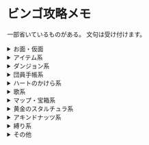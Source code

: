 <!-- マークダウン　#とは -->

# ビンゴ攻略メモ

一部省いているものがある。
文句は受け付けます。

<details>
    <summary>お面・仮面</summary>
    <div style="padding-left: 3em;">
        <h3>単一のお面指定</h3>
        <details>
            <summary>All-Night Mask</summary>
            <div>
                <b>Day3 18:00 - 6:00</b><br>
                マニ屋の裏部屋にて500ルピーで販売されている。<br>
                その周でバクダン屋のおふくろさんを助けてあげる必要がある。<br>
                めおとイベントと重複出来ないので注意。<br>
                フックショットを使う方法<br>
                <iframe width="320" height="240" src="https://www.youtube.com/embed/07LIVLLWADU" frameborder="0" allow="accelerometer; autoplay; encrypted-media; gyroscope; picture-in-picture" allowfullscreen></iframe><br>
                ホバー10回で上から侵入する方法<br>
                <iframe width="320" height="240" src="https://www.youtube.com/embed/NpmNj9t7tiE" frameborder="0" allow="accelerometer; autoplay; encrypted-media; gyroscope; picture-in-picture" allowfullscreen></iframe><br>
            </div>
        </details>
        <details>
            <summary>Blast Mask</summary>
            <div>
                <b>Day1 00:30</b><br>
                クロックタウン北でサコンから荷物を取り返す。<br>
                めおとイベントと重複出来ないので注意。<br>
            </div>
        </details>
        <details>
            <summary>Bunny Hood</summary>
            <div>
                <b>Day1,2,3 06:00 - 20:00</b><br>
                必要アイテム：ブレー面、バクダン(2)＋ゾーラの仮面 etc…<br>
                牧場のヒヨコをブレー面でコッコにする。
            </div>
        </details>
        <details>
            <summary>Captain's Hat</summary>
            <div>
                必要アイテム：バクダン、フックショット or ゴロンの仮面＋ゾーラの仮面 etc…<br>
                墓地奥の宝箱を開ける。<br>
                <iframe width="320" height="240" src="https://www.youtube.com/embed/uEvSPXr184o" frameborder="0" allow="accelerometer; autoplay; encrypted-media; gyroscope; picture-in-picture" allowfullscreen></iframe><br>
            </div>
        </details>
        <details>
            <summary>Circus Leader's Mask</summary>
            <div>
                <b>Day1,2 22:00 - 05:00</b><br>
                必要アイテム：ロマニーのお面 or バクダン or ボムチュウ<br>
                ミルクバーのイベントをこなす。<br>
                <iframe width="320" height="240" src="https://www.youtube.com/embed/ihN8hEe5cQA" frameborder="0" allow="accelerometer; autoplay; encrypted-media; gyroscope; picture-in-picture" allowfullscreen></iframe><br>
                <iframe width="320" height="240" src="https://www.youtube.com/embed/MxNvUoZC8yM" frameborder="0" allow="accelerometer; autoplay; encrypted-media; gyroscope; picture-in-picture" allowfullscreen></iframe><br>
            </div>
        </details>
        <details>
            <summary>Couple's Mask</summary>
            <div>
                必要アイテム：インデックスワープ or フックショット<br>
                <b>Day1 10:00 - 20:00</b> 町長公邸でアロマ夫人からカーフェイのお面を貰う。<br>
                <b>Day1 14:20 - 21:05</b> アンジュと深夜の密会を約束する。<br>
                <b>Day1 00:00 - 05:59</b> アンジュと密会をし、カーフェイへの手紙を投函する。<br>
                <b>Day2 16:10 - 21:05</b> マニ屋裏部屋でカーフェイからペンダントを貰い、アンジュに渡す（ペンダントを渡すのは翌朝でも構わない）。<br>
                <iframe width="320" height="240" src="https://www.youtube.com/embed/Itiihx9xLfE" frameborder="0" allow="accelerometer; autoplay; encrypted-media; gyroscope; picture-in-picture" allowfullscreen></iframe><br>
                <b>Day3 18:00 - 23:59</b> サコンのアジトで太陽のお面を取り返す。<br>
                <iframe width="320" height="240" src="https://www.youtube.com/embed/6NIKOPHEHIM" frameborder="0" allow="accelerometer; autoplay; encrypted-media; gyroscope; picture-in-picture" allowfullscreen></iframe><br>
                <iframe width="320" height="240" src="https://www.youtube.com/embed/QxcYk3HGbC8" frameborder="0" allow="accelerometer; autoplay; encrypted-media; gyroscope; picture-in-picture" allowfullscreen></iframe><br>
                <b>Day3 04:30 - 05:59</b> カーフェイとアンジュの結婚を見届ける。<br>
                一日目にバクダン屋のおふくろを助けないこと。
            </div>
        </details>
        <details>
            <summary>Garo Mask</summary>
            <div>
                <b>Day1,2,3 06:00 - 17:59</b><br>
                必要アイテム：エポナ<br>
                ゴーマントラックでレースをし、勝利する（10ルピー/回）。<br>
                その後のCSskipに繋げる場合↓<br>
                <iframe width="320" height="240" src="https://www.youtube.com/embed/tpyhSY9Aewo" frameborder="0" allow="accelerometer; autoplay; encrypted-media; gyroscope; picture-in-picture" allowfullscreen></iframe><br>
            </div>
        </details>
        <details>
            <summary>Giant's Mask</summary>
            <div>
                必要アイテム：バクダン、勇者の弓、ボムチュウ or フックショット<br>
                ロックビルの神殿（裏）で入手。<br>
                <iframe width="320" height="240" src="https://www.youtube.com/embed/HZxtYqZKSAc" frameborder="0" allow="accelerometer; autoplay; encrypted-media; gyroscope; picture-in-picture" allowfullscreen></iframe><br>
            </div>
        </details>
        <details>
            <summary>Gibdo Mask</summary>
            <div>
                必要アイテム：バクダン or ボムチュウ or フックショット or ゴロンの仮面<br>
                オルゴールハウスで入手。<br>
                <iframe width="320" height="240" src="https://www.youtube.com/embed/KiJ1WSwck6c" frameborder="0" allow="accelerometer; autoplay; encrypted-media; gyroscope; picture-in-picture" allowfullscreen></iframe><br>
                <iframe width="320" height="240" src="https://www.youtube.com/embed/9b0bJyke5PI" frameborder="0" allow="accelerometer; autoplay; encrypted-media; gyroscope; picture-in-picture" allowfullscreen></iframe><br>
            </div>
        </details>
        <details>
            <summary>Mask of Scents</summary>
            <div>
                必要アイテム：デク姫<br>
                デクナッツのほこらで入手<br>
            </div>
        </details>
        <details>
            <summary>Mask of Truth</summary>
            <div>
                必要アイテム：あきビン、デクの棒 or 勇者の弓<br>
                沼のクモ館の黄金のスタルチュラを30匹倒す<br>
                <iframe src="https://player.twitch.tv/?video=598040487&parent=www.example.com&t=1h58m31s" frameborder="0" allowfullscreen="true" scrolling="no" height="378" width="620"></iframe><br>
            </div>
        </details>
        <details>
            <summary>Postman's Hat</summary>
            <div>
                <b>Day3</b> 必要アイテム：母への速達<br>
                最終日夜にポストハウスで速達を渡し、暫くするとクロックタウン西で座っているポストマンから貰う。<br>
                その周でバクダン屋のおふくろを助けないこと。<br>
            </div>
        </details>
        <details>
            <summary>Romani's Mask</summary>
            <div>
                必要アイテム：勇者の弓、オバケ退治完了<br>
                二日目夜にクリミアに話しかけ、イベントを完了する。<br>
                ゴーマンレースを済ませていると修了証が2つ手に入るので便利。<br>
            </div>
        </details>
        <details>
            <summary>Captain's Hat, Gibdo Mask, and Garo Mask</summary>
            <div>
                test
            </div>
        </details>
        <h3>スロット・個数指定</h3>
        <details>
            <summary>7 Masks</summary>
            <div>
                オススメのお面：デク、ゴロン、ゾーラ、大妖精、カーフェイ、ブレー面、カマロ、キータン、ポストハット　など<br>
　              バクレツは他のイベントに支障をきたす場合が多いので注意<br>
            </div>
        </details>
        <details>
            <summary>10/12 Masks</summary>
            <div>
                オススメのお面：ギブド、座長、石ころ、隊長、夜ふかし<br>
            </div>
        </details>
        <details>
            <summary>14 Masks</summary>
            <div>
                オススメのお面：うさぎ、ガロ、ロマーニ<br>
            </div>
        </details>
        <details>
            <summary>Column of 4 Masks/Row of 6 Masks</summary>
            <div>
                他のタスクの状況を鑑みて選択<br>
                あまり噛み合わない場合は選択するメリットはあまり無いので注意<br>
            </div>
        </details>
    </div>
</details>


<details>
    <summary>アイテム系</summary>
    <div style="padding-left: 3em;">
        <h3>通常アイテム</h3>
        <details>
            <summary>Hookshot</summary>
            <div>
                必要アイテム：バクダン、ゾーラの仮面<br>
                ↓バクダンが枯渇したときのリカバリー<br>
            </div>
        </details>
        <details>
            <summary>Light Arrow</summary>
            <div>
                必要アイテム：バクダン、ゾーラの仮面（、フックショット）<br>
                爆弾時止め<br>
            </div>
        </details>
        <details>
            <summary>Fire Arrow</summary>
            <div>
                必要アイテム︰バクダン、ボムチュウ or ゴロンの仮面<br>
            </div>
        </details>
        <details>
            <summary>Ice Arrow</summary>
            <div>
                必要アイテム：フックショット、潮騒のボサノバ<br>
                正直ここよくわかってない<br>
            </div>
        </details>
        <details>
            <summary>2 Elemental Arrows</summary>
            <div>
                3種の矢から2つ<br>
            </div>
        </details>
        <details>
            <summary>Powder Keg</summary>
            <div>
                必要アイテム：ゴロンの仮面、バクダン or ［勇者の弓、デクの棒 or 炎の矢］<br>
            </div>
        </details>
        <details>
            <summary>20 Magic Beans</summary>
            <div>
                必要アイテム：190ルピー<br>
            </div>
        </details>
        <h3>ビンアイテム</h3>
        <h4>ビンが貰えるもの</h4>
        <details>
            <summary>Milk</summary>
            <div>
                test
            </div>
        </details>
        <details>
            <summary>Chateau Romani</summary>
            <div>
                test
            </div>
        </details>
        <details>
            <summary>Beaver Bottle</summary>
            <div>
                test
            </div>
        </details>
        <details>
            <summary>Big Poe</summary>
            <div>
                test
            </div>
        </details>
        <details>
            <summary>Gold Dust</summary>
            <div>
                test
            </div>
        </details>
        <details>
            <summary>3 Real Bottles (no dupe)</summary>
            <div>
                test
            </div>
        </details>
        <details>
            <summary>4 Real Bottles (no dupe)</summary>
            <div>
                test
            </div>
        </details>
        <h4>自分で空き瓶に詰めるもの</h4>
        <details>
            <summary>Blue Potion</summary>
            <div>
                test
            </div>
        </details>
        <details>
            <summary>Bottled Deku Princess</summary>
            <div>
                test
            </div>
        </details>
        <details>
            <summary>Seahorse</summary>
            <div>
                test
            </div>
        </details>
        <details>
            <summary>Red, Green, and Blue Potions</summary>
            <div>
                test
            </div>
        </details>
        <details>
            <summary>Normal Poe</summary>
            <div>
                test
            </div>
        </details>
        <details>
            <summary>Magical Mushroom</summary>
            <div>
                test
            </div>
        </details>
        <details>
            <summary>10 Unique Bottle Contents</summary>
            <div>
                test
            </div>
        </details>
        <h3>イベントアイテム</h3>
        <details>
            <summary>Room Key</summary>
            <div>
                <b>Day1 13:50 - 16:10</b><br>
                ナベカマ亭のアンジュに話しかける。 <br>
                大翼を入手して戻ってくるとちょうどこの時間になることが多い。
            </div>
        </details>
        <details>
            <summary>Pendant of Memories</summary>
            <div>
                test
            </div>
        </details>
        <h3>インベントリ</h3>
        <details>
            <summary>Razor Sword</summary>
            <div>
                test
            </div>
        </details>
        <details>
            <summary>Gilded Sword</summary>
            <div>
                test
            </div>
        </details>
        <details>
            <summary>Mirror Shield</summary>
            <div>
                test
            </div>
        </details>
        <details>
            <summary>Giant Wallet</summary>
            <div>
                test
            </div>
        </details>
        <details>
            <summary>Biggest Quiver</summary>
            <div>
                test
            </div>
        </details>
        <details>
            <summary>Biggest Bomb Bag</summary>
            <div>
                test
            </div>
        </details>
        <h3>大妖精</h3>
        <details>
            <summary>Great Spin</summary>
            <div>
                test
            </div>
        </details>
        <details>
            <summary>Double Magic</summary>
            <div>
                test
            </div>
        </details>
        <details>
            <summary>Great Fairy's Sword</summary>
            <div>
                test
            </div>
        </details>
        <details>
            <summary>2 Great Fairy Rewards</summary>
            <div>
                test
            </div>
        </details>
        <h3>スロット指定</h3>
        <details>
            <summary>12 Item Slots</summary>
            <div>
                test
            </div>
        </details>
        <details>
            <summary>Diagonal of 4 Item Slots</summary>
            <div>
                test
            </div>
        </details>
    </div>
</details>


<details>
    <summary>ダンジョン系</summary>
    <div style="padding-left: 3em;">
        <h3>はぐれ妖精</h3>
        <details>
            <summary>10 WFT Fairies</summary>
            <div>
                test
            </div>
        </details>
        <details>
            <summary>5 STT Fairies</summary>
            <div>
                test
            </div>
        </details>
        <details>
            <summary>10 STT Fairies</summary>
            <div>
                test
            </div>
        </details>
        <details>
            <summary>10 SHT Fairies</summary>
            <div>
                test
            </div>
        </details>
        <details>
            <summary>20 Total Stray Fairies</summary>
            <div>
                test
            </div>
        </details>
        <details>
            <summary>30 Total Stray Fairies</summary>
            <div>
                test
            </div>
        </details>
        <details>
            <summary>Get STT Wizrobe Stray Fairy</summary>
            <div>
                test
            </div>
        </details>
        <h3>ボス鍵・マップ・コンパス</h3>
        <details>
            <summary>WFT Map and Compass</summary>
            <div>
                test
            </div>
        </details>
        <details>
            <summary>SHT Map and Compass</summary>
            <div>
                test
            </div>
        </details>
        <details>
            <summary>GBT Map and Compass</summary>
            <div>
                test
            </div>
        </details>
        <details>
            <summary>STT Map and Compass</summary>
            <div>
                test
            </div>
        </details>
        <details>
            <summary>WFT Boss Key</summary>
            <div>
                test
            </div>
        </details>
        <details>
            <summary>SHT Boss Key</summary>
            <div>
                test
            </div>
        </details>
        <details>
            <summary>STT Boss Key</summary>
            <div>
                test
            </div>
        </details>
        <details>
            <summary>2 Boss Keys</summary>
            <div>
                test
            </div>
        </details>
        <details>
            <summary>3 Boss Keys</summary>
            <div>
                test
            </div>
        </details>
        <details>
            <summary>3 Temple Compasses</summary>
            <div>
                test
            </div>
        </details>
        <details>
            <summary>2 Temple Maps and Compasses</summary>
            <div>
                test
            </div>
        </details>
        <details>
            <summary>2 Temple Maps, Compasses, and Boss Keys</summary>
            <div>
                test
            </div>
        </details>
        <details>
            <summary>Unlock Odolwa's Door</summary>
            <div>
                test
            </div>
        </details>
        <details>
            <summary>Unlock Goht's Door</summary>
            <div>
                test
            </div>
        </details>
        <details>
            <summary>Unlock Twinmold's Door</summary>
            <div>
                test
            </div>
        </details>
        <h3>ボス・中ボス討伐</h3>
        <details>
            <summary>Kill 3 Dinolfos</summary>
            <div>
                test
            </div>
        </details>
        <details>
            <summary>Kill 2 Wizrobes</summary>
            <div>
                test
            </div>
        </details>
        <details>
            <summary>Kill 2 Iron Knuckles</summary>
            <div>
                test
            </div>
        </details>
        <details>
            <summary>Defeat Garo Ninja</summary>
            <div>
                test
            </div>
        </details>
        <details>
            <summary>Odolwa's Remains</summary>
            <div>
                test
            </div>
        </details>
        <details>
            <summary>Goht's Remains</summary>
            <div>
                test
            </div>
        </details>
        <details>
            <summary>Gyorg's Remains</summary>
            <div>
                test
            </div>
        </details>
        <details>
            <summary>Twinmold's Remains</summary>
            <div>
                test
            </div>
        </details>
        <details>
            <summary>2 Boss Remains</summary>
            <div>
                test
            </div>
        </details>
        <h3>宝箱アイテム</h3>
        <details>
            <summary>3 Unused SHT Small Keys</summary>
            <div>
                test
            </div>
        </details>
        <details>
            <summary>2 Unused STT Small Keys</summary>
            <div>
                test
            </div>
        </details>
        <details>
            <summary>4 Total Unused Small Keys</summary>
            <div>
                test
            </div>
        </details>
        <details>
            <summary>Open 8 WFT Chests</summary>
            <div>
                test
            </div>
        </details>
        <details>
            <summary>Open 10 SHT Chests</summary>
            <div>
                test
            </div>
        </details>
        <details>
            <summary>Open 5 GBT Chests</summary>
            <div>
                test
            </div>
        </details>
        <h3>ギミック解除</h3>
        <details>
            <summary>Remove All Blocks from SHT Pillar</summary>
            <div>
                test
            </div>
        </details>
        <details>
            <summary>Destroy 15 SHT Ice Blocks</summary>
            <div>
                test
            </div>
        </details>
        <details>
            <summary>Change GBT Water Direction</summary>
            <div>
                test
            </div>
        </details>
        <details>
            <summary>Press 3 STT Yellow Floor Switches</summary>
            <div>
                test
            </div>
        </details>
    </div>
</details>

<details>
    <summary>団員手帳系</summary>
    <div style="padding-left: 3em;">
    <details>
        <summary>??? Happiness Seal</summary>
        <div>
            test
        </div>
    </details>
    <details>
        <summary>Curiosity Shop Owner Happiness Seal</summary>
        <div>
            test
        </div>
    </details>
    <details>
        <summary>Gorman Brother's Happiness Seal</summary>
        <div>
            test
        </div>
    </details>
    <details>
        <summary>Postman Happiness Seal</summary>
        <div>
            test
        </div>
    </details>
    <details>
        <summary>Romani Happiness Seal</summary>
        <div>
            test
        </div>
    </details>
    <details>
        <summary>Rosa Sister's Happiness Seal</summary>
        <div>
            00:00 - 06:00 カマロを成仏してカマロのお面を入手、ローザ姉妹に踊りを披露する。<br>
            最終日にもカマロはいるが、ローザ姉妹はいないので注意。
        </div>
    </details>
    <h3>個数指定・特殊タスク</h3>
    <details>
        <summary>All Notebook Pictures</summary>
        <div>
            test
        </div>
    </details>
    <details>
        <summary>6 Happiness Seals</summary>
        <div>
            test
        </div>
    </details>
    <details>
        <summary>10 Happiness Seals</summary>
        <div>
            test
        </div>
    </details>
    </div>
</details>


<details>
    <summary>ハートのかけら系</summary>
    <div style="padding-left: 3em;">
    <details>
        <summary>Beaver HP</summary>
        <div>
            test
        </div>
    </details>
    <details>
        <summary>Doggy Racetrack HP</summary>
        <div>
            test
        </div>
    </details>
    <details>
        <summary>Deku Playground HP</summary>
        <div>
            test
        </div>
    </details>
    <details>
        <summary>Ghost Hut HP</summary>
        <div>
            test
        </div>
    </details>
    <details>
        <summary>Ikana Castle HP</summary>
        <div>
            test
        </div>
    </details>
    <details>
        <summary>Keaton Quiz HP</summary>
        <div>
            Day3 13:00 - 22:00 マニ屋裏部屋でキータンのお面を入手<br>
            速達ももらえるので、カーフェイのお面を貰っているとついでにシャトー・ロマーニやポストハットの入手にも使える<br>
            <a href="https://kuizy.net/quiz/2955">キータンクイズの難問集</a>
        </div>
    </details>
    <details>
        <summary>Marine Lab Fish HP</summary>
        <div>
            test
        </div>
    </details>
    <details>
        <summary>Oceanside Spider House HP</summary>
        <div>
            test
        </div>
    </details>
    <details>
        <summary>Path to Snowhead HP</summary>
        <div>
            test
        </div>
    </details>
    <details>
        <summary>Pinnacle Rock HP</summary>
        <div>
            test
        </div>
    </details>
    <details>
        <summary>Pirate's Fortress HP</summary>
        <div>
            test
        </div>
    </details>
    <h3>個数指定</h3>
    <details>
        <summary>Both Shooting Gallery HPs</summary>
        <div>
            test
        </div>
    </details>
    <details>
        <summary>All 3 Tourist Center Area HPs</summary>
        <div>
            test
        </div>
    </details>
    <details>
        <summary>4 Business Scrub HPs</summary>
        <div>
            test
        </div>
    </details>
    <details>
        <summary>All 5 Termina Grotto HPs</summary>
        <div>
            test
        </div>
    </details>
    <details>
        <summary>5 East Clock Town HPs</summary>
        <div>
            test
        </div>
    </details>
    <details>
        <summary>6 Hearts (no dupe)</summary>
        <div>
            test
        </div>
    </details>
    <details>
        <summary>7 Hearts (no dupe)</summary>
        <div>
            test
        </div>
    </details>
    <details>
        <summary>8 Hearts (no dupe)</summary>
        <div>
            test
        </div>
    </details>
    </div>
</details>

<details>
    <summary>歌系</summary>
    <div style="padding-left: 3em;">
    <details>
        <summary>Elegy of Emptiness</summary>
        <div>
            test
        </div>
    </details>
    <details>
        <summary>Epona's Song</summary>
        <div>
            test
        </div>
    </details>
    <details>
        <summary>Goron Lullaby</summary>
        <div>
            test
        </div>
    </details>
    <details>
        <summary>Lullaby Intro</summary>
        <div>
            test
        </div>
    </details>
    <details>
        <summary>New Wave Bossa Nova</summary>
        <div>
            test
        </div>
    </details>
    <details>
        <summary>Oath to Order</summary>
        <div>
            test
        </div>
    </details>
    <details>
        <summary>Song of Storms</summary>
        <div>
            test
        </div>
    </details>
    <h3>個数指定</h3>
    <details>
        <summary>All Top Row Songs</summary>
        <div>
            test
        </div>
    </details>
    <details>
        <summary>3 Bottom Row Songs</summary>
        <div>
            test
        </div>
    </details>
    <details>
        <summary>7 Songs</summary>
        <div>
            test
        </div>
    </details>
    </div>
</details>

<details>
    <summary>マップ・宝箱系</summary>
    <div style="padding-left: 3em;">
    <details>
        <summary>Open Chest of Magic Beans</summary>
        <div>
            test
        </div>
    </details>
    <details>
        <summary>Open 2 Well Chests</summary>
        <div>
            test
        </div>
    </details>
    <details>
        <summary>Open 11 Pirate's Fortress area Chests</summary>
        <div>
            test
        </div>
    </details>
    <details>
        <summary>Clear All 3 Chest Icons on Termina Field Map</summary>
        <div>
            ゾーラの仮面が必要
        </div>
    </details>
    <details>
        <summary>Clear All 3 Chest Icons on Zora Cape Map</summary>
        <div>
            test
        </div>
    </details>
    <details>
        <summary>Clear 3 Chest Icons on Mountain Village Maps</summary>
        <div>
            test
        </div>
    </details>
    <details>
        <summary>All Maps from Tingle</summary>
        <div>
            test
        </div>
    </details>
    </div>
</details>


<details>
    <summary>黄金のスタルチュラ系</summary>
    <div style="padding-left: 3em;">
    <details>
        <summary>15 Oceanside Skulltula Tokens</summary>
        <div>
            test
        </div>
    </details>
    <details>
        <summary>45 Skulltula Tokens</summary>
        <div>
            test
        </div>
    </details>
    </div>
</details>


<details>
    <summary>アキンドナッツ系</summary>
    <div style="padding-left: 3em;">
    <details>
        <summary>Gold Rupee from Ikana Business Scrub</summary>
        <div>
            test
        </div>
    </details>
    </div>
</details>


<details>
    <summary>縛り系</summary>
    <div style="padding-left: 3em;">
    <details>
        <summary>No Song of Soaring</summary>
        <div>
            test
        </div>
    </details>
    <details>
        <summary>No Hidden Owl Statue</summary>
        <div>
            test
        </div>
    </details>
    </div>
</details>


<details>
    <summary>その他</summary>
    <div style="padding-left: 3em;">
        <details>
            <summary>Cremia's Reward(hug or 200 rupees)</summary>
            <div>
                test
            </div>
        </details>
        <details>
            <summary>Defeat Captain Keeta</summary>
            <div>
                test
            </div>
        </details>
        <details>
            <summary>Enter 4th Day</summary>
            <div>
                これが簡単 <br>
                <iframe width="320" height="240" src="https://www.youtube.com/embed/9DjOlGO9L9k?t=13" frameborder="0" allow="accelerometer; autoplay; encrypted-media; gyroscope;   picture-in-picture" allowfullscreen></iframe>
            </div>
        </details>
        <details>
            <summary>Hit All 10 Owl Statues</summary>
            <div>
                test
            </div>
        </details>
        <details>
            <summary>Open 2 Graves</summary>
            <div>
                test
            </div>
        </details>
        <details>
            <summary>Save Sun Mask</summary>
            <div>
                test
            </div>
        </details>
        <details>
            <summary>Under 00:35 Epona Archery</summary>
            <div>
                test
            </div>
        </details>
        <h3>アイテム使用</h3>
        <details>
            <summary>Explode Hole in Ikana Castle Ceiling</summary>
            <div>
                test
            </div>
        </details>
        <details>
            <summary>Pictograph of Dancing Redead</summary>
            <div>
                test
            </div>
        </details>
        <details>
            <summary>Grow 8 Bean Plants</summary>
            <div>
                test
            </div>
        </details>
        <details>
            <summary>Unbar 5 doors in the Well</summary>
            <div>
                test
            </div>
        </details>
        <h3>最終状態指定</h3>
        <details>
            <summary>No Shield</summary>
            <div>
                ライクライクに飲み込まれるのが簡単。
            </div>
        </details>
        <details>
            <summary>2 blank C-buttons</summary>
            <div>
                Equip Swap で増殖させたものをタックリーに盗ませるか、ポストに投函する（アロマ夫人や最終日夜のポストマンでもいい）<br>
                <iframe width="320" height="240" src="https://www.youtube.com/embed/OcIuLYMEnkA" frameborder="0" allow="accelerometer; autoplay; encrypted-media; gyroscope;    picture-in-picture" allowfullscreen></iframe>
            </div>
        </details>
        <details>
            <summary>Blank B Button (no sword)</summary>
            <div>
                タックリーに盗まれるか、鍛冶屋に置いてくる
            </div>
        </details>
        <details>
            <summary>Rock Sirloin above head</summary>
            <div>
                test
            </div>
        </details>
        <details>
            <summary>Exactly 333 Rupees in Wallet</summary>
            <div>
                test
            </div>
        </details>
        <details>
            <summary>500 Rupees in Wallet</summary>
            <div>
                test
            </div>
        </details>
        <details>
            <summary>1000 Rupees in Bank</summary>
            <div>
                test
            </div>
        </details>
    </div>
</details>
